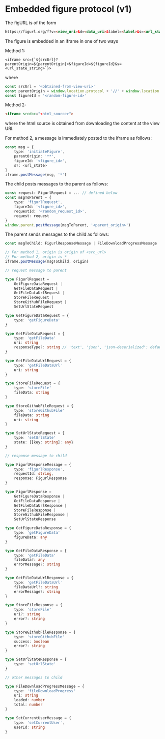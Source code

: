 # Embedded figure protocol (v1)

The figURL is of the form

```html
https://figurl.org/f?v=<view_uri>&d=<data_uri>&label=<label>&s=<url_state_string>&zone=<zone>
```

The figure is embedded in an iframe in one of two ways

Method 1:
```tsx
<iframe src={`${srcUrl}?parentOrigin=${parentOrigin}>&figureId=${figureId}&s=<url_state_string>`}>
```

where

```typescript
const srcUrl = '<obtained-from-view-uri>'
const parentOrigin = window.location.protocol + '//' + window.location.host
const figureId = '<random-figure-id>'
```

Method 2:
```html
<iframe srcdoc="<html_source>">
```

where the html source is obtained from downloading the content at the view URI.

For method 2, a message is immediately posted to the iframe as follows:

```typescript
const msg = {
    type: 'initiateFigure',
    parentOrigin: '**',
    figureId: '<figure_id>',
    s?: <url_state>
}
iframe.postMessage(msg, '*')
```

The child posts messages to the parent as follows:

```typescript
const request: FigurlRequest = ... // defined below
const msgToParent = {
    type: 'figurlRequest',
    figureId: '<figure_id>',
    requestId: '<random_request_id>',
    request: request
}
window.parent.postMessage(msgToParent, '<parent_origin>')
```

The parent sends messages to the child as follows:

```typescript
const msgToChild: FigurlResponseMessage | FileDownloadProgressMessage | SetCurrentUserMessage = ... // defined below

// For method 1, origin is origin of <src_url>
// For method 2, origin is *
iframe.postMessage(msgToChild, origin)
```

```typescript
// request message to parent

type FigurlRequest =
    GetFigureDataRequest |
    GetFileDataRequest |
    GetFileDataUrlRequest |
    StoreFileRequest |
    StoreGithubFileRequest |
    SetUrlStateRequest

type GetFigureDataRequest = {
    type: 'getFigureData'
}

type GetFileDataRequest = {
    type: 'getFileData'
    uri: string
    responseType?: string // 'text', 'json', 'json-deserialized': default is 'json-deserialized'
}

type GetFileDataUrlRequest = {
    type: 'getFileDataUrl'
    uri: string
}

type StoreFileRequest = {
    type: 'storeFile'
    fileData: string
}

type StoreGithubFileRequest = {
    type: 'storeGithubFile'
    fileData: string
    uri: string
}

type SetUrlStateRequest = {
    type: 'setUrlState'
    state: {[key: string]: any}
}
```

```typescript
// response message to child

type FigurlResponseMessage = {
    type: 'figurlResponse',
    requestId: string,
    response: FigurlResponse
}

type FigurlResponse =
    GetFigureDataResponse |
    GetFileDataResponse |
    GetFileDataUrlResponse |
    StoreFileResponse |
    StoreGithubFileResponse |
    SetUrlStateResponse

type GetFigureDataResponse = {
    type: 'getFigureData'
    figureData: any
}

type GetFileDataResponse = {
    type: 'getFileData'
    fileData?: any
    errorMessage?: string
}

type GetFileDataUrlResponse = {
    type: 'getFileDataUrl'
    fileDataUrl?: string
    errorMessage?: string
}

type StoreFileResponse = {
    type: 'storeFile'
    uri?: string
    error?: string
}

type StoreGithubFileResponse = {
    type: 'storeGithubFile'
    success: boolean
    error?: string
}

type SetUrlStateResponse = {
    type: 'setUrlState'
}
```

```typescript
// other messages to child

type FileDownloadProgressMessage = {
    type: 'fileDownloadProgress'
    uri: string
    loaded: number
    total: number
}

type SetCurrentUserMessage = {
    type: 'setCurrentUser',
    userId: string
}
```